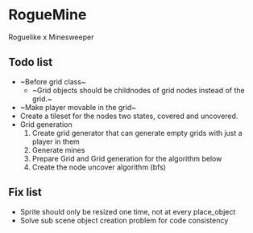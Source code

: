 # RogueMine
Roguelike x Minesweeper

## Todo list
- ~Before grid class~
  - ~Grid objects should be childnodes of grid nodes instead of the grid.~
- ~Make player movable in the grid~
- Create a tileset for the nodes two states, covered and uncovered.
- Grid generation
  1. Create grid generator that can generate empty grids with just a player in them
  2. Generate mines
  3. Prepare Grid and Grid generation for the algorithm below
  4. Create the node uncover algorithm (bfs)
  
## Fix list 
- Sprite should only be resized one time, not at every place_object
- Solve sub scene object creation problem for code consistency
